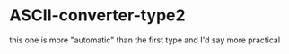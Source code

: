 # ASCII-converter-type2
this one is more "automatic" than the first type
and I'd say more practical
